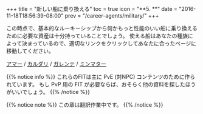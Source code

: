 +++
title = "新しい船に乗り換える"
toc = true
icon = "**5. **"
date = "2016-11-18T18:56:39-08:00"
prev = "/career-agents/military/"
+++

この時点で、基本的なルーキーシップから何かもっと性能のいい船に乗り換えるために必要な資産は十分持っていることでしょう。 使える船はあなたの種族によって決まっているので、適切なリンクをクリックしてあなたに合ったページに移動してください。

[アマー](/upgrading-ships/amarr/) /
[カルダリ](/upgrading-ships/caldari/) /
[ガレンテ](/upgrading-ships/gallente/) /
[ミンマター](/upgrading-ships/minmatar/)

{{% notice info %}}
これらのFITは主に PvE (対NPC) コンテンツのために作られています。
もし PvP 用の FIT が必要ならば、おそらく他の資料を探したほうがいいでしょう。
{{% /notice %}}

{{% notice note %}}
この章は翻訳作業中です。
{{% /notice %}}